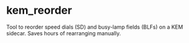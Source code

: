 # kem_reorder
Tool to reorder speed dials (SD) and busy-lamp fields (BLFs) on a KEM sidecar. Saves hours of rearranging manually.
